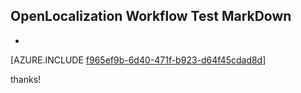 ## OpenLocalization Workflow Test MarkDown
* 

[AZURE.INCLUDE [f965ef9b-6d40-471f-b923-d64f45cdad8d](calleeMd1.md)]

 
thanks!
